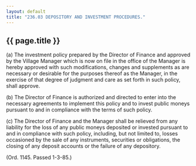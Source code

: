 ```yaml
---
layout: default 
title: "236.03 DEPOSITORY AND INVESTMENT PROCEDURES."
---
```


{{ page.title }}
----------------

​(a) The investment policy prepared by the Director of Finance and
approved by the Village Manager which is now on file in the office of
the Manager is hereby approved with such modifications, changes and
supplements as are necessary or desirable for the purposes thereof as
the Manager, in the exercise of that degree of judgment and care as set
forth in such policy, shall approve.

​(b) The Director of Finance is authorized and directed to enter into
the necessary agreements to implement this policy and to invest public
moneys pursuant to and in compliance with the terms of such policy.

​(c) The Director of Finance and the Manager shall be relieved from any
liability for the loss of any public moneys deposited or invested
pursuant to and in compliance with such policy, including, but not
limited to, losses occasioned by the sale of any instruments, securities
or obligations, the closing of any deposit accounts or the failure of
any depository.

(Ord. 1145. Passed 1-3-85.)
